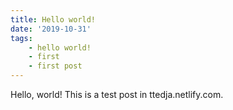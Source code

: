 ```yaml
---
title: Hello world!
date: '2019-10-31'
tags:
    - hello world!
    - first
    - first post
---
```


Hello, world! This is a test post in ttedja.netlify.com.
